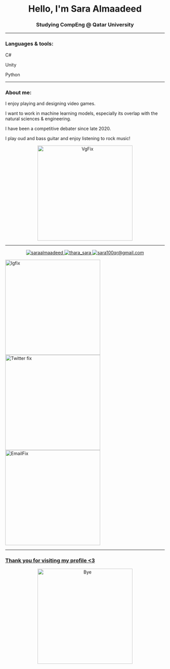<h1 align="center">Hello, I'm Sara Almaadeed</h1>
<h3 align="center">Studying CompEng @ Qatar University</h3>
 
---
  
<h3 align="left">Languages & tools:</h3>
<p align="left">C#
<p align="left">Unity
<p align="left">Python

---

<h3 align="left">About me:</h3>
<p align="left"> I enjoy playing and designing video games.
<p align="left"> I want to work in machine learning models, especially its overlap with the natural sciences & engineering.
<p align="left"> I have been a competitive debater since late 2020.
<p align="left"> I play oud and bass guitar and enjoy listening to rock music!

<p align="center"><img width="300" alt="VgFix" src="https://user-images.githubusercontent.com/68820968/181122924-56dbcfb1-9211-4204-8267-cbd4c362bc21.png">

---

<p align="center"> <a href="https://instagram.com/saraalmaadeed" target="blank"><img src="https://img.shields.io/badge/instagram-saraalmaadeed-blueviolet" alt="saraalmaadeed" /> <a href="https://twitter.com/thara_sara" target="blank"><img src="https://img.shields.io/badge/twitter-thara__sara-blue" alt="thara_sara" /> <img src="https://img.shields.io/badge/gmail-sara100qr%40gmail.com-red" alt="sara100qr@gmail.com" />

<p align="left"><img width="300" alt="Igfix" src="https://user-images.githubusercontent.com/68820968/181120839-b510025c-cbd7-4c8c-8f5d-4b68e6d43e98.png">
<align="center"><img width="300" alt="Twitter fix" src="https://user-images.githubusercontent.com/68820968/181121220-7141d101-8b06-4b41-beea-49823ce0e4b8.png"> 
<align="right"><img width="300" alt="EmailFix" src="https://user-images.githubusercontent.com/68820968/181121288-71b2139c-1480-4d47-8413-6d6916a49ab2.png">
  
---
  
<h3 align="left">Thank you for visiting my profile <3</h3>
<p align="center"><img width="300" alt="Bye" src="https://user-images.githubusercontent.com/68820968/181124429-c69d3201-5371-47d3-abee-2a793c027fec.png">
